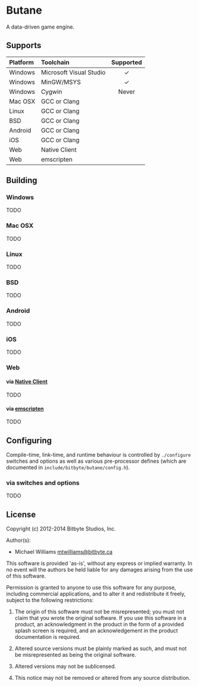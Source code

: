 # Butane

A data-driven game engine.

## Supports

| Platform  | Toolchain               | Supported             |
|:--------- |:----------------------- |:---------------------:|
| Windows   | Microsoft Visual Studio | <span>&#10003;</span> |
| Windows   | MinGW/MSYS              | <span>&#10003;</span> |
| Windows   | Cygwin                  |         Never         |
| Mac OSX   | GCC or Clang            |                       |
| Linux     | GCC or Clang            |                       |
| BSD       | GCC or Clang            |                       |
| Android   | GCC or Clang            |                       |
| iOS       | GCC or Clang            |                       |
| Web       | Native Client           |                       |
| Web       | emscripten              |                       |

## Building

### Windows

TODO

### Mac OSX

TODO

### Linux

TODO

### BSD

TODO

### Android

TODO

### iOS

TODO

### Web

#### via [Native Client](https://developers.google.com/native-client/)

TODO

#### via [emscripten](https://github.com/kripken/emscripten)

TODO

## Configuring

Compile-time, link-time, and runtime behaviour is controlled by `./configure` switches and options as well as various pre-processor defines (which are documented in `include/bitbyte/butane/config.h`).

### via switches and options

TODO

## License

Copyright (c) 2012-2014 Bitbyte Studios, Inc.

Author(s):

  * Michael Williams <mtwilliams@bitbyte.ca>

This software is provided 'as-is', without any express or implied warranty. In
no event will the authors be held liable for any damages arising from the use
of this software.

Permission is granted to anyone to use this software for any purpose,
including commercial applications, and to alter it and redistribute it
freely, subject to the following restrictions:

   1. The origin of this software must not be misrepresented; you must not
   claim that you wrote the original software. If you use this software
   in a product, an acknowledgment in the product in the form of a provided
   splash screen is required, and an acknowledgement in the product
   documentation is required.

   2. Altered source versions must be plainly marked as such, and must not be
   misrepresented as being the original software.

   3. Altered versions may not be sublicensed.

   4. This notice may not be removed or altered from any source distribution.
